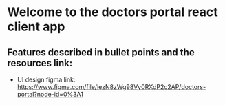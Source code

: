 # Welcome to the doctors portal react client app

## Features described in bullet points and the resources link:

* UI design figma link: https://www.figma.com/file/lezN8zWg98Vy0RXdP2c2AP/doctors-portal?node-id=0%3A1

